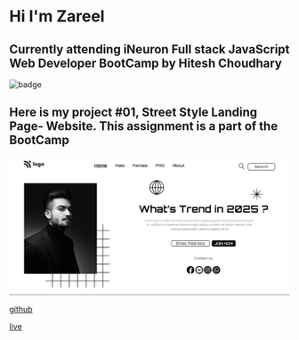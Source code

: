 # Hi I'm Zareel

## Currently attending iNeuron Full stack JavaScript Web Developer BootCamp by Hitesh Choudhary

![badge](https://img.shields.io/badge/LearnCodeOnline-iNeuron-green)

## Here is my project #01, Street Style Landing Page- Website. This assignment is a part of the BootCamp

![image](./assets/01-StreetStyleLandingPage.png)

[github](https://github.com/Zareel/Street-Style-Landing-Page)

[live](https://fairy-z-street-style-landing-page.netlify.app/)
